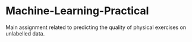 # Machine-Learning-Practical
Main assignment related to predicting the quality of physical exercises on unlabelled data.
